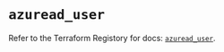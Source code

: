 # `azuread_user`

Refer to the Terraform Registory for docs: [`azuread_user`](https://registry.terraform.io/providers/hashicorp/azuread/2.39.0/docs/resources/user).
